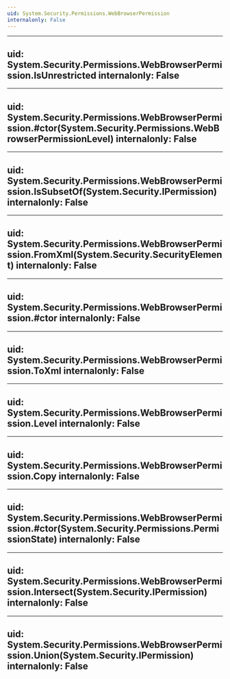```yaml
---
uid: System.Security.Permissions.WebBrowserPermission
internalonly: False
---
```


---
uid: System.Security.Permissions.WebBrowserPermission.IsUnrestricted
internalonly: False
---

---
uid: System.Security.Permissions.WebBrowserPermission.#ctor(System.Security.Permissions.WebBrowserPermissionLevel)
internalonly: False
---

---
uid: System.Security.Permissions.WebBrowserPermission.IsSubsetOf(System.Security.IPermission)
internalonly: False
---

---
uid: System.Security.Permissions.WebBrowserPermission.FromXml(System.Security.SecurityElement)
internalonly: False
---

---
uid: System.Security.Permissions.WebBrowserPermission.#ctor
internalonly: False
---

---
uid: System.Security.Permissions.WebBrowserPermission.ToXml
internalonly: False
---

---
uid: System.Security.Permissions.WebBrowserPermission.Level
internalonly: False
---

---
uid: System.Security.Permissions.WebBrowserPermission.Copy
internalonly: False
---

---
uid: System.Security.Permissions.WebBrowserPermission.#ctor(System.Security.Permissions.PermissionState)
internalonly: False
---

---
uid: System.Security.Permissions.WebBrowserPermission.Intersect(System.Security.IPermission)
internalonly: False
---

---
uid: System.Security.Permissions.WebBrowserPermission.Union(System.Security.IPermission)
internalonly: False
---
